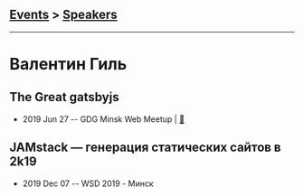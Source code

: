 ## [Events](../README.md) > [Speakers](../speakers.md)
---

# Валентин Гиль

## The Great gatsbyjs
- 2019 Jun 27 -- GDG Minsk Web Meetup  | [:notebook:](https://drive.google.com/drive/folders/1gfK31vKxdxPqnAibZmNYJTRGOsGtfcVz)  
## JAMstack — генерация статических сайтов в 2k19
- 2019 Dec 07 -- WSD 2019 - Минск    
